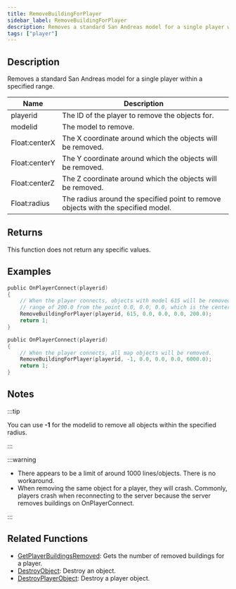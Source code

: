 ```yaml
---
title: RemoveBuildingForPlayer
sidebar_label: RemoveBuildingForPlayer
description: Removes a standard San Andreas model for a single player within a specified range.
tags: ["player"]
---
```


## Description

Removes a standard San Andreas model for a single player within a specified range.

| Name          | Description                                                                       |
| ------------- | --------------------------------------------------------------------------------- |
| playerid      | The ID of the player to remove the objects for.                                   |
| modelid       | The model to remove.                                                              |
| Float:centerX | The X coordinate around which the objects will be removed.                        |
| Float:centerY | The Y coordinate around which the objects will be removed.                        |
| Float:centerZ | The Z coordinate around which the objects will be removed.                        |
| Float:radius  | The radius around the specified point to remove objects with the specified model. |

## Returns

This function does not return any specific values.

## Examples

```c
public OnPlayerConnect(playerid)
{
    // When the player connects, objects with model 615 will be removed within a
    // range of 200.0 from the point 0.0, 0.0, 0.0, which is the center of San Andreas.
    RemoveBuildingForPlayer(playerid, 615, 0.0, 0.0, 0.0, 200.0);
    return 1;
}

public OnPlayerConnect(playerid)
{
    // When the player connects, all map objects will be removed.
    RemoveBuildingForPlayer(playerid, -1, 0.0, 0.0, 0.0, 6000.0);
    return 1;
}
```

## Notes

:::tip

You can use **-1** for the modelid to remove all objects within the specified radius.

:::

:::warning

- There appears to be a limit of around 1000 lines/objects. There is no workaround.
- When removing the same object for a player, they will crash. Commonly, players crash when reconnecting to the server because the server removes buildings on OnPlayerConnect.

:::

## Related Functions

- [GetPlayerBuildingsRemoved](GetPlayerBuildingsRemoved): Gets the number of removed buildings for a player.
- [DestroyObject](DestroyObject): Destroy an object.
- [DestroyPlayerObject](DestroyPlayerObject): Destroy a player object.
